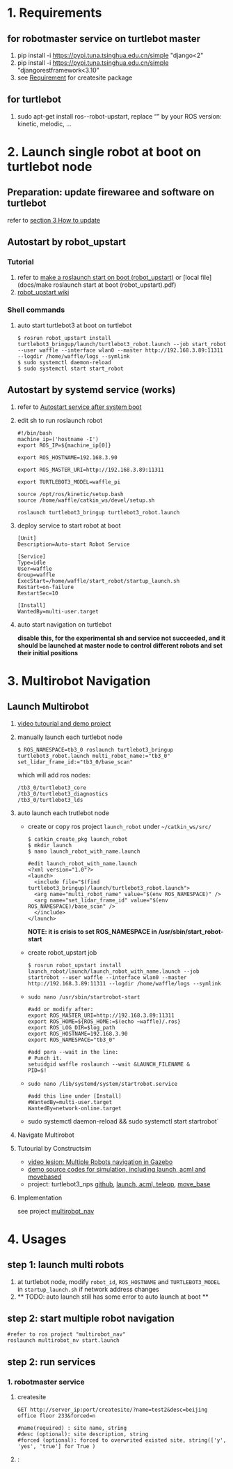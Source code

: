 # 1. Requirements

## for robotmaster service on turtlebot master

1. pip install -i https://pypi.tuna.tsinghua.edu.cn/simple "django<2"
2. pip install -i https://pypi.tuna.tsinghua.edu.cn/simple "djangorestframework<3.10"
3. see [Requirement](createsite/robot_site/readme.md) for  createsite package

## for turtlebot

1. sudo apt-get install ros-<distro>-robot-upstart, replace “<distro>” by your ROS version: kinetic, melodic, …



# 2. Launch single robot at boot on turtlebot node

## Preparation: update firewaree and software on turtlebot

refer to [section 3 How to update](https://discourse.ros.org/t/announcing-turtlebot3-software-v1-0-0-and-firmware-v1-2-0-update/4888)

## Autostart by robot_upstart 

### Tutorial

1. refer to [make a roslaunch start on boot (robot_upstart)](https://roboticsbackend.com/make-ros-launch-start-on-boot-with-robot_upstart/) or [local file](docs/make roslaunch start at boot (robot_upstart).pdf)
2. [robot_upstart wiki](https://wiki.ros.org/robot_upstart)

### Shell commands

1. auto start turtlebot3 at boot on turtlebot

   ```
   $ rosrun robot_upstart install turtlebot3_bringup/launch/turtlebot3_robot.launch --job start_robot --user waffle --interface wlan0 --master http://192.168.3.89:11311 --logdir /home/waffle/logs --symlink
   $ sudo systemctl daemon-reload
   $ sudo systemctl start start_robot
   ```


## Autostart by systemd service (works)

1.  refer to [Autostart service after system boot](https://risc.readthedocs.io/2-auto-service-start-afer-boot.html)

2. edit sh to run roslaunch robot

   ```
   #!/bin/bash
   machine_ip=('hostname -I')
   export ROS_IP=${machine_ip[0]}
   
   export ROS_HOSTNAME=192.168.3.90
   
   export ROS_MASTER_URI=http://192.168.3.89:11311
   
   export TURTLEBOT3_MODEL=waffle_pi
   
   source /opt/ros/kinetic/setup.bash
   source /home/waffle/catkin_ws/devel/setup.sh
   
   roslaunch turtlebot3_bringup turtlebot3_robot.launch
   ```

3. deploy service to start robot at boot

   ```
   [Unit]
   Description=Auto-start Robot Service
   
   [Service]
   Type=idle
   User=waffle
   Group=waffle
   ExecStart=/home/waffle/start_robot/startup_launch.sh
   Restart=on-failure
   RestartSec=10
   
   [Install]
   WantedBy=multi-user.target
   ```

4. auto start navigation on turtlebot

   **disable this, for the experimental sh and service not succeeded, and it should be launched at master node to control different robots and set their initial positions**
   
   

# 3. Multirobot Navigation

## Launch Multirobot
1. [video tutourial and demo project](https://www.theconstructsim.com/zh-hans/ros-qa-130-how-to-launch-multiple-robots-in-gazebo-simulator/)

2. manually launch each turtlebot node

   ```
   $ ROS_NAMESPACE=tb3_0 roslaunch turtlebot3_bringup turtlebot3_robot.launch multi_robot_name:="tb3_0" set_lidar_frame_id:="tb3_0/base_scan"
   ```

   which will add ros nodes:

   ```
   /tb3_0/turtlebot3_core
   /tb3_0/turtlebot3_diagnostics
   /tb3_0/turtlebot3_lds
   ```

3. auto launch each trutlebot node

   * create  or copy ros project `launch_robot` under `~/catkin_ws/src/`

     ```
     $ catkin_create_pkg launch_robot
     $ mkdir launch
     $ nano launch_robot_with_name.launch
     
     #edit launch_robot_with_name.launch
     <?xml version="1.0"?>
     <launch>
       <include file="$(find turtlebot3_bringup)/launch/turtlebot3_robot.launch">          
       <arg name="multi_robot_name" value="$(env ROS_NAMESPACE)" />
       <arg name="set_lidar_frame_id" value="$(env ROS_NAMESPACE)/base_scan" />
       </include>
     </launch>
     ```

     **NOTE: it is crisis to set ROS_NAMESPACE in /usr/sbin/start_robot-start**

   * create robot_upstart job

     ```
     $ rosrun robot_upstart install launch_robot/launch/launch_robot_with_name.launch --job startrobot --user waffle --interface wlan0 --master http://192.168.3.89:11311 --logdir /home/waffle/logs --symlink
     ```

     

   * `sudo nano /usr/sbin/startrobot-start`

     ```
     #add or modify after:
     export ROS_MASTER_URI=http://192.168.3.89:11311
     export ROS_HOME=${ROS_HOME:=$(echo ~waffle)/.ros}
     export ROS_LOG_DIR=$log_path
     export ROS_HOSTNAME=192.168.3.90
     export ROS_NAMESPACE="tb3_0"
     
     #add para --wait in the line:
     # Punch it.
     setuidgid waffle roslaunch --wait &LAUNCH_FILENAME &
     PID=$!
     ```

     

   * `sudo nano /lib/systemd/system/startrobot.service`

     ```
     #add this line under [Install]
     #WantedBy=multi-user.target
     WantedBy=network-online.target
     ```

     

   * sudo systemctl daemon-reload && sudo systemctl start startrobot`

4. Navigate Multirobot


1. Tutourial by Constructsim
    * [video lesion: Multiple Robots navigation in Gazebo](https://www.youtube.com/watch?v=es_rQmlgndQ)
    * [demo source codes for simulation, including launch, acml and movebased](https://answers.ros.org/question/41433/multiple-robots-simulation-and-navigation/)
    * project: turtlebot3_nps [github](https://github.com/bbingham-nps/turtlebot3_nps), [launch, acml, teleop](https://wiki.nps.edu/pages/viewpage.action?pageId=1163463250), [move_base](https://wiki.nps.edu/display/MRC/Multirobot+move_base)
    
2. Implementation

    see project [multirobot_nav](https://github.com/wdxpz/multirobot_nav)


# 4. Usages

## step 1: launch multi robots

1. at turtlebot node, modify `robot_id`, `ROS_HOSTNAME` and `TURTLEBOT3_MODEL` in `startup_launch.sh` if network address changes
2. ** TODO: auto launch still has some error to auto launch at boot **

##  step 2: start multiple robot navigation

```
#refer to ros project "multirobot_nav"
roslaunch multirobot_nv start.launch
```





## step 2: run services

### 1. robotmaster service

1. createsite

   ```
   GET http://server_ip:port/createsite/?name=test2&desc=beijing office floor 233&forced=n
   
   #name(required) : site name, string
   #desc (optional): site description, string
   #forced (optional): forced to overwrited existed site, string(['y', 'yes', 'true'] for True )
   ```

   

2. : 
